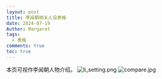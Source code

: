 ```yaml
---
layout: post
title: 李闻朝相关人设表格
date: 2024-07-19
Author: Margaret
tags:
  - 表格
comments: true
toc: true
---
```

本页可视作李闻朝人物介绍。
![li_setting.png](https://s2.loli.net/2024/07/24/WPmGy89VSCYAuM4.png)
![compare.jpg](https://s2.loli.net/2024/07/24/Oi6YLFBVu2wSnoc.jpg)
